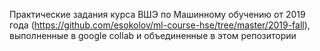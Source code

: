 Практические задания курса ВШЭ по Машинному обучению от 2019 года (https://github.com/esokolov/ml-course-hse/tree/master/2019-fall), выполненные в google collab и объединенные в этом репозитории
